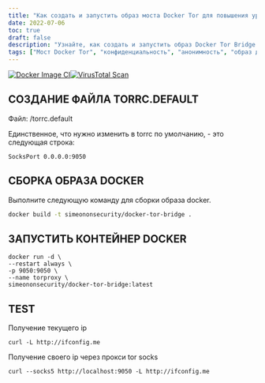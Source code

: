 ```yaml
---
title: "Как создать и запустить образ моста Docker Tor для повышения уровня конфиденциальности и анонимности"
date: 2022-07-06
toc: true
draft: false
description: "Узнайте, как создать и запустить образ Docker Tor Bridge для повышения уровня конфиденциальности и анонимности в Интернете."
tags: ["Мост Docker Tor", "конфиденциальность", "анонимность", "образ докера", "torrc.default", "сборка в докере", "контейнер docker", "текущий IP", "tor socks proxy", "безопасность в Интернете", "повышенная конфиденциальность", "работа в сети", "Докеризация", "контейнеризация", "Учебное пособие по Docker", "IP-адрес", "конфиденциальность сети", "прокси-сервер", "сетевая анонимность", "Сетевое взаимодействие Docker", "Сеть Tor", "кибербезопасность", "конфиденциальность в интернете", "анонимный просмотр", "Dockerfile", "веб-безопасность", "защита сети", "кибернетическая защита", "Развертывание Docker", "конфиденциальность данных"]
---
```


[![Docker Image CI](https://github.com/simeononsecurity/docker-tor-bridge/actions/workflows/docker-image.yml/badge.svg)](https://github.com/simeononsecurity/docker-tor-bridge/actions/workflows/docker-image.yml)[![VirusTotal Scan](https://github.com/simeononsecurity/docker-tor-bridge/actions/workflows/virustotal.yml/badge.svg)](https://github.com/simeononsecurity/docker-tor-bridge/actions/workflows/virustotal.yml)

## СОЗДАНИЕ ФАЙЛА TORRC.DEFAULT
Файл: /torrc.default

Единственное, что нужно изменить в torrc по умолчанию, - это следующая строка:

```SocksPort 0.0.0.0:9050```

## СБОРКА ОБРАЗА DOCKER
Выполните следующую команду для сборки образа docker.

```bash
docker build -t simeononsecurity/docker-tor-bridge .
```

 
## ЗАПУСТИТЬ КОНТЕЙНЕР DOCKER
```docker
docker run -d \
--restart always \
-p 9050:9050 \
--name torproxy \
simeononsecurity/docker-tor-bridge:latest
``` 

## TEST
Получение текущего ip

```curl -L http://ifconfig.me```

Получение своего ip через прокси tor socks

```curl --socks5 http://localhost:9050 -L http://ifconfig.me```
 
